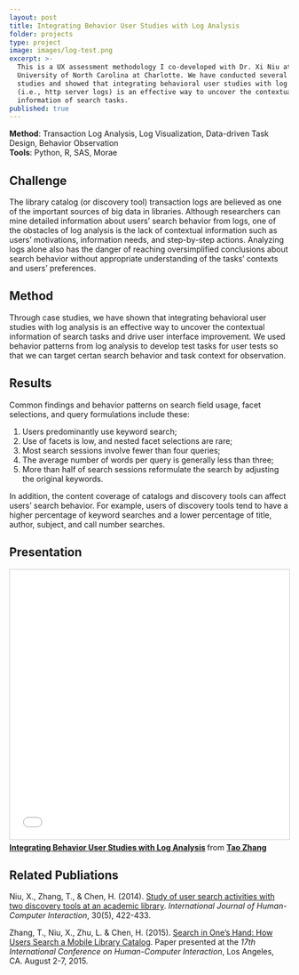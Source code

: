 ```yaml
---
layout: post
title: Integrating Behavior User Studies with Log Analysis
folder: projects
type: project
image: images/log-test.png
excerpt: >-
  This is a UX assessment methodology I co-developed with Dr. Xi Niu at
  University of North Carolina at Charlotte. We have conducted several case
  studies and showed that integrating behavioral user studies with log analysis
  (i.e., http server logs) is an effective way to uncover the contextual
  information of search tasks.
published: true
---
```



**Method**: Transaction Log Analysis, Log Visualization, Data-driven Task Design, Behavior Observation      
**Tools**: Python, R, SAS, Morae

## Challenge  
The library catalog (or discovery tool) transaction logs are believed as one of the important sources of big data in libraries. Although researchers can mine detailed information about users’ search behavior from logs, one of the obstacles of log analysis is the lack of contextual information such as users’ motivations, information needs, and step-by-step actions. Analyzing logs alone also has the danger of reaching oversimplified conclusions about search behavior without appropriate understanding of the tasks’ contexts and users’ preferences.

## Method  
Through case studies, we have shown that integrating behavioral user studies with log analysis is an effective way to uncover the contextual information of search tasks and drive user interface improvement. We used behavior patterns from log analysis to develop test tasks for user tests so that we can target certan search behavior and task context for observation. 

## Results  
Common findings and behavior patterns on search field usage, facet selections, and query formulations include these: 

1. Users predominantly use keyword search; 
2. Use of facets is low, and nested facet selections are rare;
3. Most search sessions involve fewer than four queries;
4. The average number of words per query is generally less than three;
5. More than half of search sessions reformulate the search by adjusting the original keywords. 

In addition, the content coverage of catalogs and discovery tools can affect users’ search behavior. For example, users of discovery tools tend to have a higher percentage of keyword searches and a lower percentage of title, author, subject, and call number searches. 

## Presentation   
<iframe src="//www.slideshare.net/slideshow/embed_code/key/fXlPFCswa5AvvK" width="595" height="485" frameborder="0" marginwidth="0" marginheight="0" scrolling="no" style="border:1px solid #CCC; border-width:1px; margin-bottom:5px; max-width: 100%;" allowfullscreen> </iframe> <div style="margin-bottom:5px"> <strong> <a href="//www.slideshare.net/jimmie/integrating-behavior-user-studies-with-log-analysis" title="Integrating Behavior User Studies with Log Analysis" target="_blank">Integrating Behavior User Studies with Log Analysis</a> </strong> from <strong><a href="//www.slideshare.net/jimmie" target="_blank">Tao Zhang</a></strong> </div>

## Related Publiations  
Niu, X., Zhang, T., & Chen, H. (2014). [Study of user search activities with two discovery tools at an academic library](http://www.tandfonline.com/doi/abs/10.1080/10447318.2013.873281). *International Journal of Human-Computer Interaction*, 30(5), 422-433.

Zhang, T., Niu, X., Zhu, L. & Chen, H. (2015). [Search in One’s Hand: How Users Search a Mobile Library Catalog](http://link.springer.com/chapter/10.1007/978-3-319-20612-7_24). Paper presented at the *17th International Conference on Human-Computer Interaction*, Los Angeles, CA. August 2-7, 2015.
